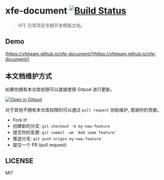 # xfe-document [![Build Status](https://travis-ci.com/XFETeam/xfe-document.svg?branch=master)](https://travis-ci.com/XFETeam/xfe-document)

> XFE 日常项目专题开发模板文档。

## Demo

[https://xfeteam.github.io/xfe-document/](https://xfeteam.github.io/xfe-document/)

## 本文档维护方式

如果你拥有本仓库权限可以直接使用 Gitpod 进行更新。

[![Open in Gitpod](https://gitpod.io/button/open-in-gitpod.svg)](https://gitpod.io/#https://github.com/XFETeam/xfe-document)

对于其他不拥有本仓库权限的可以通过 `pull request` 协助维护, 感谢你的贡献。

- Fork it!
- 创建新的分支: `git checkout -b my-new-feature`
- 提交你的变更: `git commit -am 'Add some feature'`
- 推送分支: `git push origin my-new-feature`
- 提交一个 PR (pull request)

## LICENSE

MIT
